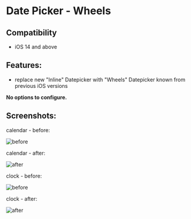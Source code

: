 # Date Picker - Wheels

## Compatibility
* iOS 14 and above

## Features:
* replace new "Inline" Datepicker with "Wheels" Datepicker known from previous iOS versions

**No options to configure.**

## Screenshots:
calendar - before:

![before](screenshots/datepickerwheels1.png)

calendar - after:

![after](screenshots/datepickerwheels2.png)

clock - before:

![before](screenshots/datepickerwheels3.png)

clock - after:

![after](screenshots/datepickerwheels4.png)
